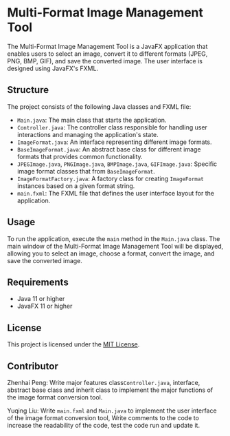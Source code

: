 # Multi-Format Image Management Tool

The Multi-Format Image Management Tool is a JavaFX application that enables users to select an image, convert it to different formats (JPEG, PNG, BMP, GIF), and save the converted image. The user interface is designed using JavaFX's FXML.

## Structure

The project consists of the following Java classes and FXML file:

- `Main.java`: The main class that starts the application.
- `Controller.java`: The controller class responsible for handling user interactions and managing the application's state.
- `ImageFormat.java`: An interface representing different image formats.
- `BaseImageFormat.java`: An abstract base class for different image formats that provides common functionality.
- `JPEGImage.java`, `PNGImage.java`, `BMPImage.java`, `GIFImage.java`: Specific image format classes that  from `BaseImageFormat`.
- `ImageFormatFactory.java`: A factory class for creating `ImageFormat` instances based on a given format string.
- `main.fxml`: The FXML file that defines the user interface layout for the application.

## Usage

To run the application, execute the `main` method in the `Main.java` class. The main window of the Multi-Format Image Management Tool will be displayed, allowing you to select an image, choose a format, convert the image, and save the converted image.

## Requirements

* Java 11 or higher
* JavaFX 11 or higher

## License

This project is licensed under the [MIT License](LICENSE.md).

## Contributor
Zhenhai Peng: Write major features class`Controller.java`, interface, abstract base class and inherit class to implement the major functions of the image format conversion tool.

Yuqing Liu: Write `main.fxml` and `Main.java` to implement the user interface of the image format conversion tool, Write comments to the code to increase the readability of the code, test the code run and update it.


